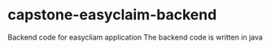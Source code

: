 # capstone-easyclaim-backend
Backend code for easycliam application
The backend code is written in java
